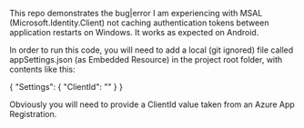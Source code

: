 This repo demonstrates the bug|error I am experiencing with MSAL (Microsoft.Identity.Client) not caching authentication tokens between application restarts on Windows. It works as expected on Android.

In order to run this code, you will need to add a local (git ignored) file called appSettings.json (as Embedded Resource) in the project root folder, with contents like this:

{
    "Settings": {
        "ClientId": ""
    }
}

Obviously you will need to provide a ClientId value taken from an Azure App Registration.
